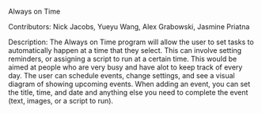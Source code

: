 Always on Time

Contributors: Nick Jacobs, Yueyu Wang, Alex Grabowski, Jasmine Priatna

Description: 
 The Always on Time program will allow the user to set tasks to automatically
happen at a time that they select. This can involve setting reminders, or assigning
a script to run at a certain time. This would be aimed at people who are very busy 
and have alot to keep track of every day. The user can schedule events, change 
settings, and see a visual diagram of showing upcoming events. When adding an event, 
you can set the title, time, and date and anything else you need to complete the 
event (text, images, or a script to run).
